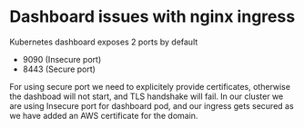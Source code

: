 # Dashboard issues with nginx ingress

Kubernetes dashboard exposes 2 ports by default

* 9090 (Insecure port)
* 8443 (Secure port)

For using secure port we need to explicitely provide certificates, otherwise the dashboad will not start, and TLS handshake will fail. In our cluster we are using Insecure port for dashboard pod, and our ingress gets secured as we have added an AWS certificate for the domain.